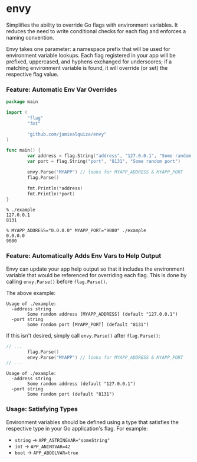 # envy

Simplifies the ability to override Go flags with environment variables. It reduces the need to write conditional checks for each flag and enforces a naming convention.

Envy takes one parameter: a namespace prefix that will be used for environment variable lookups. Each flag registered in your app will be prefixed, uppercased, and hyphens exchanged for underscores; if a matching environment variable is found, it will override (or set) the respective flag value.

### Feature: Automatic Env Var Overrides

```go
package main

import (
        "flag"
        "fmt"

        "github.com/jamiealquiza/envy"
)

func main() {
        var address = flag.String("address", "127.0.0.1", "Some random address")
        var port = flag.String("port", "8131", "Some random port")

        envy.Parse("MYAPP") // looks for MYAPP_ADDRESS & MYAPP_PORT
        flag.Parse()

        fmt.Println(*address)
        fmt.Println(*port)
}
```

```
% ./example
127.0.0.1
8131

% MYAPP_ADDRESS="0.0.0.0" MYAPP_PORT="9080" ./example
0.0.0.0
9080
```

### Feature: Automatically Adds Env Vars to Help Output

Envy can update your app help output so that it includes the environment variable that would be referenced for overriding each flag. This is done by calling `envy.Parse()` before `flag.Parse()`.

The above example:
```
Usage of ./example:
  -address string
        Some random address [MYAPP_ADDRESS] (default "127.0.0.1")
  -port string
        Some random port [MYAPP_PORT] (default "8131")
```

 If this isn't desired, simply call `envy.Parse()` after `flag.Parse()`:
```go
// ...
		flag.Parse()
        envy.Parse("MYAPP") // looks for MYAPP_ADDRESS & MYAPP_PORT
// ...
```

```
Usage of ./example:
  -address string
        Some random address (default "127.0.0.1")
  -port string
        Some random port (default "8131")
```

### Usage: Satisfying Types

Environment variables should be defined using a type that satisfies the respective type in your Go application's flag. For example:
- `string` -> `APP_ASTRINGVAR="someString"`
- `int` -> `APP_ANINTVAR=42`
- `bool` -> `APP_ABOOLVAR=true`
